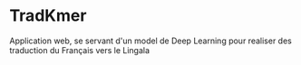 # TradKmer
Application web, se servant d'un model de Deep Learning pour realiser des traduction du Français vers le Lingala 
